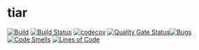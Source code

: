 tiar
=

[![Build](https://github.com/cedfactory/tiar/actions/workflows/build.yml/badge.svg)](https://github.com/cedfactory/tiar/actions)
[![Build Status](https://travis-ci.com/cedfactory/tiar.svg?branch=main)](https://travis-ci.com/cedfactory/tiar)
[![codecov](https://codecov.io/gh/cedfactory/tiar/branch/main/graph/badge.svg)](https://codecov.io/gh/cedfactory/tiar)
[![Quality Gate Status](https://sonarcloud.io/api/project_badges/measure?project=cedfactory_f&metric=alert_status)](https://sonarcloud.io/dashboard?id=cedfactory_f)[![Bugs](https://sonarcloud.io/api/project_badges/measure?project=cedfactory_f&metric=bugs)](https://sonarcloud.io/dashboard?id=cedfactory_f)
[![Code Smells](https://sonarcloud.io/api/project_badges/measure?project=cedfactory_f&metric=code_smells)](https://sonarcloud.io/dashboard?id=cedfactory_f)
[![Lines of Code](https://sonarcloud.io/api/project_badges/measure?project=cedfactory_f&metric=ncloc)](https://sonarcloud.io/dashboard?id=cedfactory_f)